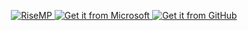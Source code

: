<p align="center">
    <a href='https://github.com/Rise-Software/Rise-Media-Player'>
      <img src="https://github.com/Rise-Software/Rise-Media-Player/assets/74561130/67a1ea8f-1d0f-4c1d-9688-1912ec20f779" alt="RiseMP" />
    </a>
    <a href='https://www.microsoft.com/store/r/9PCSZTMTT55Z'>
      <img src='https://github.com/Rise-Software/Rise-Media-Player/assets/74561130/3d7edcaf-26d8-4453-a751-29b851721abd'alt='Get it from Microsoft' />
    </a>
    <a href='https://github.com/Rise-Software/Rise-Media-Player/releases/latest'>
      <img src='https://github.com/Rise-Software/Rise-Media-Player/assets/74561130/60deb402-0c8e-4579-80e6-69cb7b19cd43'alt='Get it from GitHub' />
    </a>
</p>
